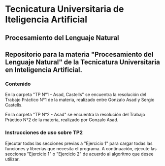 # Tecnicatura Universitaria de Iteligencia Artificial
## Procesamiento del Lenguaje Natural
Repositorio para la materia "Procesamiento del Lenguaje Natural" de la Tecnicatura Universitaria en Inteligencia Artificial.
---

### Contenido
En la carpeta "TP N°1 - Asad, Castells" se encuentra la resolución del Trabajo Práctico N°1 de la materia, realizado entre Gonzalo Asad y Sergio Castells.

En la carpeta "TP N°2 - Asad" se encuentra la resolución del Trabajo Práctico N°2 de la materia, realizado por Gonzalo Asad.

### Instrucciones de uso sobre TP2
Ejecutar todas las secciones previas a "Ejercicio 1" para cargar todas las funciones y librerías que necesita el programa. A continuación, ejecute las secciones "Ejercicio 1" o "Ejercicio 2" de acuerdo al algoritmo que desee utilizar.
